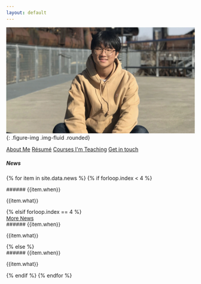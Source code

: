 ```yaml
---
layout: default
---
```


![Shinwoo Kim](assets/img/hero-bg.webp){: .figure-img .img-fluid .rounded}

<div class="text-center mb-1">
  <a class="btn btn-outline-dark my-1" href="{{ '/about/' | prepend: site.baseurl }}">About Me</a>
  <a class="btn btn-outline-dark my-1" href="{{ '/resume/' | prepend: site.baseurl }}">Résumé</a>
  <a class="btn btn-outline-dark my-1" href="{{ '/teaching/' | prepend: site.baseurl }}">Courses I'm Teaching</a>
  <a class="btn btn-outline-dark my-1" href="{{ '/contact/' | prepend: site.baseurl }}">Get in touch</a>
</div>

##### News
{% for item in site.data.news %}
{% if forloop.index < 4 %}
<div class="row font-85">
  <div class="col-2" markdown="1">
###### {{item.when}}
  </div>
  <div class="col-10">
    <p markdown="1">{{item.what}}</p>
  </div>
</div>
{% elsif forloop.index == 4 %}
<div class="text-center">
 <a id="news-btn" data-bs-toggle="collapse" href="#news" role="button" aria-expanded="false" aria-controls="news" style="font-size: 0.85rem;" onclick="document.getElementById('news-btn').style.display = 'none';">
    More News
  </a>
</div>
<div class="collapse" id="news">
  <div class="row font-85">
  <div class="col-2" markdown="1">
###### {{item.when}}
  </div>
    <div class="col-10">
      <p markdown="1">{{item.what}}</p>
    </div>
  </div>
</div>
{% else %}
<div class="collapse" id="news">
  <div class="row font-85">
     <div class="col-2" markdown="1">
###### {{item.when}}
  </div>
    <div class="col-10">
      <p markdown="1">{{item.what}}</p>
    </div>
  </div>
</div>
{% endif %}
{% endfor %}

<style>
h6{font-size: 0.85rem; font-weight: bold;}
.font-85{font-size: 0.85rem;}
</style>